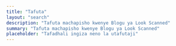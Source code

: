 ```yaml
---
title: "Tafuta"
layout: "search"
description: "Tafuta machapisho kwenye Blogu ya Look Scanned"
summary: "Tafuta machapisho kwenye Blogu ya Look Scanned"
placeholder: "Tafadhali ingiza neno la utafutaji"
---
```

